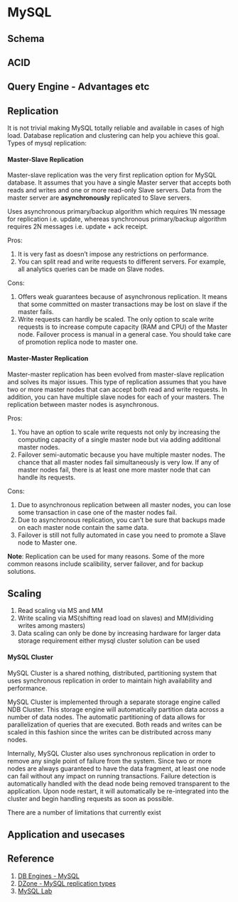 # MySQL
## Schema

## ACID

## Query Engine - Advantages etc

## Replication
It is not trivial making MySQL totally reliable and available in cases of high load. Database replication and clustering can help you achieve this goal. Types of mysql replication:
#### Master-Slave Replication
Master-slave replication was the very first replication option for MySQL database. It assumes that you have a single Master server that accepts both reads and writes and one or more read-only Slave servers. Data from the master server are **asynchronously** replicated to Slave servers.

Uses asynchronous primary/backup algorithm which requires 1N message for replication i.e. update, whereas synchronous primary/backup algorithm requires 2N messages i.e. update + ack receipt.

Pros: 
1. It is very fast as doesn’t impose any restrictions on performance.
2. You can split read and write requests to different servers. For example, all analytics queries can be made on Slave nodes.

Cons:
1. Offers weak guarantees because of asynchronous replication. It means that some committed on master transactions may be lost on slave if the master fails.
2. Write requests can hardly be scaled. The only option to scale write requests is to increase compute capacity (RAM and CPU) of the Master node.
Failover process is manual in a general case. You should take care of promotion replica node to master one.

#### Master-Master Replication
Master-master replication has been evolved from master-slave replication and solves its major issues. This type of replication assumes that you have two or more master nodes that can accept both read and write requests. In addition, you can have multiple slave nodes for each of your masters. The replication between master nodes is asynchronous.

Pros:
1. You have an option to scale write requests not only by increasing the computing capacity of a single master node but via adding additional master nodes.
2. Failover semi-automatic because you have multiple master nodes. The chance that all master nodes fail simultaneously is very low. If any of master nodes fail, there is at least one more master node that can handle its requests.

Cons:
1. Due to asynchronous replication between all master nodes, you can lose some transaction in case one of the master nodes fail.
2. Due to asynchronous replication, you can’t be sure that backups made on each master node contain the same data.
3. Failover is still not fully automated in case you need to promote a Slave node to Master one.

**Note**: Replication can be used for many reasons. Some of the more common reasons include scalibility, server failover, and for backup solutions.

## Scaling
1. Read scaling via MS and MM
2. Write scaling via MS(shifting read load on slaves) and MM(dividing writes among masters)
3. Data scaling can only be done by increasing hardware for larger data storage requirement either mysql cluster solution can be used
 
#### MySQL Cluster
MySQL Cluster is a shared nothing, distributed, partitioning system that uses synchronous replication in order to maintain high availability and performance.

MySQL Cluster is implemented through a separate storage engine called NDB Cluster. This storage engine will automatically partition data across a number of data nodes. The automatic partitioning of data allows for parallelization of queries that are executed. Both reads and writes can be scaled in this fashion since the writes can be distributed across many nodes.

Internally, MySQL Cluster also uses synchronous replication in order to remove any single point of failure from the system. Since two or more nodes are always guaranteed to have the data fragment, at least one node can fail without any impact on running transactions. Failure detection is automatically handled with the dead node being removed transparent to the application. Upon node restart, it will automatically be re-integrated into the cluster and begin handling requests as soon as possible.

There are a number of limitations that currently exist 

## Application and usecases

## Reference
1. [DB Engines - MySQL](https://db-engines.com/en/system/MySQL)
2. [DZone - MySQL replication types](https://dzone.com/articles/pros-and-cons-of-mysql-replication-types)
3. [MySQL Lab](http://www.mysqlab.net/knowledge/kb/detail/topic/cluster/id/5184)

